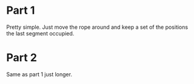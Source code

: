 
# Part 1

Pretty simple.  Just move the rope around and keep a set of the positions the last segment occupied.

# Part 2

Same as part 1 just longer.